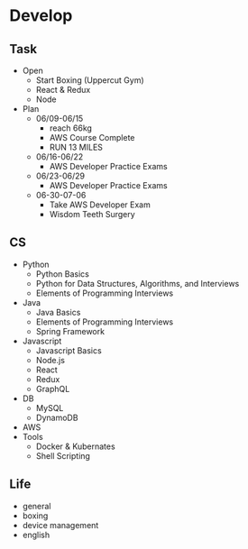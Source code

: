 # Develop

## Task
* Open
  * Start Boxing (Uppercut Gym)
  * React & Redux
  * Node
* Plan
  * 06/09-06/15
    * reach 66kg
    * AWS Course Complete
    * RUN 13 MILES
  * 06/16-06/22
    * AWS Developer Practice Exams
  * 06/23-06/29
    * AWS Developer Practice Exams
  * 06-30-07-06
    * Take AWS Developer Exam
    * Wisdom Teeth Surgery

## CS
* Python
  * Python Basics
  * Python for Data Structures, Algorithms, and Interviews
  * Elements of Programming Interviews
* Java
  * Java Basics
  * Elements of Programming Interviews
  * Spring Framework
* Javascript
  * Javascript Basics
  * Node.js
  * React
  * Redux
  * GraphQL
* DB
  * MySQL
  * DynamoDB
* AWS
* Tools
  * Docker & Kubernates
  * Shell Scripting
  
## Life
* general
* boxing
* device management
* english
